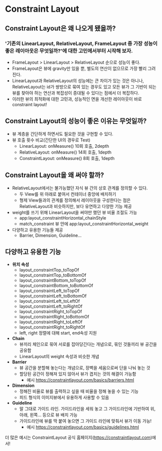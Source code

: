 # Constraint Layout

## Constraint Layout은 왜 나오게 됐을까?

### '기존의 LinearLayout, RelativeLayout, FrameLayout 중 가장 성능이 좋은 레이아웃은 무엇일까?'에 대한 고민에서부터 시작해 보자.

- FrameLayout > LinearLayout > RelativeLayout 순으로 성능이 좋다.
- FrameLayout은 뷰에 gravity만 있을 뿐, 별도의 연산이 없으므로 가장 빨리 그려진다.
- LinearLayout과 RelativeLayout의 성능에는 큰 차이가 있는 것은 아니나, RelativeLayout는 id가 쌍방으로 묶여 있는 경우도 있고 모든 뷰가 그 기반이 되는 뷰를 찾아야 하는 연산과 복잡성이 증대될 수 있다는 점에서 더 복잡하다.
- 이러한 뷰의 최적화에 대한 고민과, 성능적인 면을 개선한 레이아웃이 바로 constraint layout!

## Constraint Layout의 성능이 좋은 이유는 무엇일까?

- 뷰 계층을 간단하게 하면서도 필요한 것을 구현할 수 있다.
- 뷰 호출 횟수 비교(간단한 UI의 경우로 Test)
  - LinearLayout: onMeasure() 10회 호출, 2depth
  - RelativeLayout: onMeasure() 14회 호출, 1depth
  - ConstraintLayout: onMeasure() 8회 호출, 1depth

## Constraint Layout을 왜 써야 할까?

- RelativeLayout에서는 불가능했던 자식 뷰 간의 상호 관계를 정의할 수 있다.
  - 두 View를 위 아래로 붙여서 컨테이너 중앙에 배치하기
  - 형제 View들과의 관계를 정의해서 레이아웃을 구성한다는 점은 RelativeLayout과 비슷하지만, 보다 유연하고 다양한 기능 제공
- weight를 쓰기 위해 LinearLayout을 써야만 했던 뷰 비율 조절도 가능
  - app:layout_constraintHorizontal_chainStyle
  - match_constraint 뷰 안에 app:layout_constraintHorizontal_weight
- 다양하고 유용한 기능들 제공
  - Barrier, Dimension, Guideline...

## 다양하고 유용한 기능

- **위치 속성**
  - layout_constraintTop_toTopOf
  - layout_constraintTop_toBottomOf
  - layout_constraintBottom_toTopOf
  - layout_constraintBottom_toBottomOf
  - layout_constraintLeft_toTopOf
  - layout_constraintLeft_toBottomOf
  - layout_constraintLeft_toLeftOf
  - layout_constraintLeft_toRightOf
  - layout_constraintRight_toTopOf
  - layout_constraintRight_toBottomOf
  - layout_constraintRight_toLeftOf 
  - layout_constraintRight_toRightOf 
  - left, right 정렬에 대해 start, end속성 지원
- **Chain**
  - 뷰끼리 체인으로 묶여 서로를 잡아당긴다는 개념으로, 묶인 것들끼리 뷰 공간을 공유함
  - LinearLayout의 weight 속성과 비슷한 개념
- **Barrier**
  - 뷰 공간을 분할해 놓는다는 개념으로, 장벽을 세움으로써 단을 나눠 놓는 것
  - 할당된 공간이 정해져 있지 않아서 뷰가 겹치는 것의 해결이 가능함
    - 예시 https://constraintlayout.com/basics/barriers.html
- **Dimension**
  - 정해진 비율로 뷰를 출력하고 싶을 때 비율을 정해 놓을 수 있는 기능
  - 피드 형식의 이미지뷰에서 유용하게 사용할 수 있음
- **Guideline**
  - 말 그대로 가이드 라인. 가이드라인을 세워 놓고 그 가이드라인에 기반하여 위, 아래, 왼쪽... 등으로 뷰 배치 가능
  - 가이드라인에 뷰를 딱 붙여 놓으면 그 가이드 라인에 맞춰서 뷰가 이동 가능!
    - 예시 https://constraintlayout.com/basics/guidelines.html



더 많은 예시는 ConstraintLayout 공식 홈페이지(https://constraintlayout.com)에서!